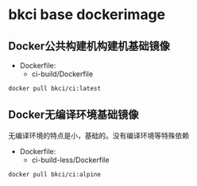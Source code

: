 # bkci base dockerimage

## Docker公共构建机构建机基础镜像

- Dockerfile:
  - ci-build/Dockerfile

```
docker pull bkci/ci:latest
```

## Docker无编译环境基础镜像

无编译环境的特点是小，基础的。没有编译环境等特殊依赖

- Dockerfile:
  - ci-build-less/Dockerfile

```
docker pull bkci/ci:alpine
```